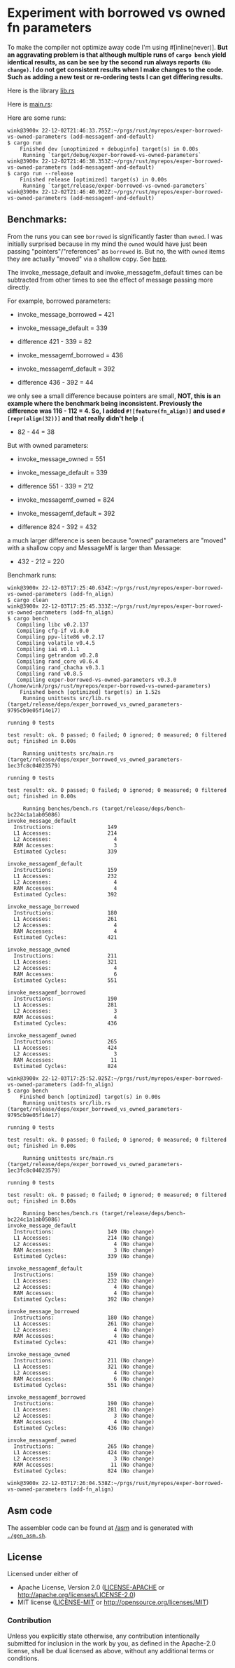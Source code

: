# Experiment with borrowed vs owned fn parameters

To make the compiler not optimize away code I'm using #[inline(never)].
**But an aggravating problem is that although multiple runs of `cargo bench`
yield identical results, as can be see by the second run always reports
`(No change)`. I do not get consistent results when I make changes to
the code. Such as adding a new test or re-ordering tests I can get
differing results.**

Here is the library [lib.rs](/src/lib.rs)

Here is [main.rs](/src/main.rs):

Here are some runs:
```
wink@3900x 22-12-02T21:46:33.755Z:~/prgs/rust/myrepos/exper-borrowed-vs-owned-parameters (add-messagemf-and-default)
$ cargo run
    Finished dev [unoptimized + debuginfo] target(s) in 0.00s
     Running `target/debug/exper-borrowed-vs-owned-parameters`
wink@3900x 22-12-02T21:46:38.353Z:~/prgs/rust/myrepos/exper-borrowed-vs-owned-parameters (add-messagemf-and-default)
$ cargo run --release
    Finished release [optimized] target(s) in 0.00s
     Running `target/release/exper-borrowed-vs-owned-parameters`
wink@3900x 22-12-02T21:46:40.902Z:~/prgs/rust/myrepos/exper-borrowed-vs-owned-parameters (add-messagemf-and-default)
```

## Benchmarks:

From the runs you can see `borrowed` is significantly faster than `owned`. I was
initially surprised because in my mind the `owned` would have just
been passing "pointers"/"references" as `borrowed` is. But no, the
with `owned` items they are actually "moved" via a shallow copy.
See [here](https://hashrust.com/blog/moves-copies-and-clones-in-rust/).

The invoke_message_default and invoke_messagefm_default times
can be subtracted from other times to see the effect of message
passing more directly.

For example, borrowed parameters:

 * invoke_message_borrowed = 421
 * invoke_message_default = 339
 * difference 421 - 339 = 82

 * invoke_messagemf_borrowed = 436
 * invoke_messagemf_default = 392
 * difference 436 - 392 = 44

we only see a small difference because pointers are small,
**NOT, this is an example where the benchmark being inconsistent.
Previously the difference was 116 - 112 = 4.
So, I added `#![feature(fn_align)]` and used `#[repr(align(32))]` and
that really didn't help :(**
 * 82 - 44 = 38

But with owned parameters:

 * invoke_message_owned = 551
 * invoke_message_default = 339
 * difference 551 - 339 = 212

 * invoke_messagemf_owned = 824
 * invoke_messagemf_default = 392
 * difference 824 - 392 = 432

a much larger difference is seen because "owned" parameters
are "moved" with a shallow copy and MessageMf is larger than
Message:
 * 432 - 212 = 220

Benchmark runs:
```
wink@3900x 22-12-03T17:25:40.634Z:~/prgs/rust/myrepos/exper-borrowed-vs-owned-parameters (add-fn_align)
$ cargo clean
wink@3900x 22-12-03T17:25:45.333Z:~/prgs/rust/myrepos/exper-borrowed-vs-owned-parameters (add-fn_align)
$ cargo bench
   Compiling libc v0.2.137
   Compiling cfg-if v1.0.0
   Compiling ppv-lite86 v0.2.17
   Compiling volatile v0.4.5
   Compiling iai v0.1.1
   Compiling getrandom v0.2.8
   Compiling rand_core v0.6.4
   Compiling rand_chacha v0.3.1
   Compiling rand v0.8.5
   Compiling exper-borrowed-vs-owned-parameters v0.3.0 (/home/wink/prgs/rust/myrepos/exper-borrowed-vs-owned-parameters)
    Finished bench [optimized] target(s) in 1.52s
     Running unittests src/lib.rs (target/release/deps/exper_borrowed_vs_owned_parameters-9795cb9e05f14e17)

running 0 tests

test result: ok. 0 passed; 0 failed; 0 ignored; 0 measured; 0 filtered out; finished in 0.00s

     Running unittests src/main.rs (target/release/deps/exper_borrowed_vs_owned_parameters-1ec3fc8c04023579)

running 0 tests

test result: ok. 0 passed; 0 failed; 0 ignored; 0 measured; 0 filtered out; finished in 0.00s

     Running benches/bench.rs (target/release/deps/bench-bc224c1a1ab05086)
invoke_message_default
  Instructions:                 149
  L1 Accesses:                  214
  L2 Accesses:                    4
  RAM Accesses:                   3
  Estimated Cycles:             339

invoke_messagemf_default
  Instructions:                 159
  L1 Accesses:                  232
  L2 Accesses:                    4
  RAM Accesses:                   4
  Estimated Cycles:             392

invoke_message_borrowed
  Instructions:                 180
  L1 Accesses:                  261
  L2 Accesses:                    4
  RAM Accesses:                   4
  Estimated Cycles:             421

invoke_message_owned
  Instructions:                 211
  L1 Accesses:                  321
  L2 Accesses:                    4
  RAM Accesses:                   6
  Estimated Cycles:             551

invoke_messagemf_borrowed
  Instructions:                 190
  L1 Accesses:                  281
  L2 Accesses:                    3
  RAM Accesses:                   4
  Estimated Cycles:             436

invoke_messagemf_owned
  Instructions:                 265
  L1 Accesses:                  424
  L2 Accesses:                    3
  RAM Accesses:                  11
  Estimated Cycles:             824

wink@3900x 22-12-03T17:25:52.025Z:~/prgs/rust/myrepos/exper-borrowed-vs-owned-parameters (add-fn_align)
$ cargo bench
    Finished bench [optimized] target(s) in 0.00s
     Running unittests src/lib.rs (target/release/deps/exper_borrowed_vs_owned_parameters-9795cb9e05f14e17)

running 0 tests

test result: ok. 0 passed; 0 failed; 0 ignored; 0 measured; 0 filtered out; finished in 0.00s

     Running unittests src/main.rs (target/release/deps/exper_borrowed_vs_owned_parameters-1ec3fc8c04023579)

running 0 tests

test result: ok. 0 passed; 0 failed; 0 ignored; 0 measured; 0 filtered out; finished in 0.00s

     Running benches/bench.rs (target/release/deps/bench-bc224c1a1ab05086)
invoke_message_default
  Instructions:                 149 (No change)
  L1 Accesses:                  214 (No change)
  L2 Accesses:                    4 (No change)
  RAM Accesses:                   3 (No change)
  Estimated Cycles:             339 (No change)

invoke_messagemf_default
  Instructions:                 159 (No change)
  L1 Accesses:                  232 (No change)
  L2 Accesses:                    4 (No change)
  RAM Accesses:                   4 (No change)
  Estimated Cycles:             392 (No change)

invoke_message_borrowed
  Instructions:                 180 (No change)
  L1 Accesses:                  261 (No change)
  L2 Accesses:                    4 (No change)
  RAM Accesses:                   4 (No change)
  Estimated Cycles:             421 (No change)

invoke_message_owned
  Instructions:                 211 (No change)
  L1 Accesses:                  321 (No change)
  L2 Accesses:                    4 (No change)
  RAM Accesses:                   6 (No change)
  Estimated Cycles:             551 (No change)

invoke_messagemf_borrowed
  Instructions:                 190 (No change)
  L1 Accesses:                  281 (No change)
  L2 Accesses:                    3 (No change)
  RAM Accesses:                   4 (No change)
  Estimated Cycles:             436 (No change)

invoke_messagemf_owned
  Instructions:                 265 (No change)
  L1 Accesses:                  424 (No change)
  L2 Accesses:                    3 (No change)
  RAM Accesses:                  11 (No change)
  Estimated Cycles:             824 (No change)

wink@3900x 22-12-03T17:26:04.538Z:~/prgs/rust/myrepos/exper-borrowed-vs-owned-parameters (add-fn_align)
```

## Asm code

The assembler code can be found at [/asm](/asm)
and is generated with [`./gen_asm.sh`](/gen_asm.sh).


## License

Licensed under either of

- Apache License, Version 2.0 ([LICENSE-APACHE](LICENSE-APACHE) or http://apache.org/licenses/LICENSE-2.0)
- MIT license ([LICENSE-MIT](LICENSE-MIT) or http://opensource.org/licenses/MIT)

### Contribution

Unless you explicitly state otherwise, any contribution intentionally submitted
for inclusion in the work by you, as defined in the Apache-2.0 license, shall
be dual licensed as above, without any additional terms or conditions.
